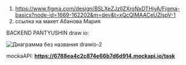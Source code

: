 1. https://www.figma.com/design/BSLXeZJzIlZXroNxDTHjyA/Figma-basics?node-id=1669-162202&m=dev&t=xQcQlMAACeUZlspV-1
2. ссылка на макет Абанова Мария














BACKEND PANTYUSHIN
draw io: 

![Диаграмма без названия drawio-2](https://github.com/user-attachments/assets/6fe76060-f1ff-4124-b6a5-e5ad2a532b8d)



mockaAPI: **https://6788ea4c2c874e66b7d6d914.mockapi.io/task**
